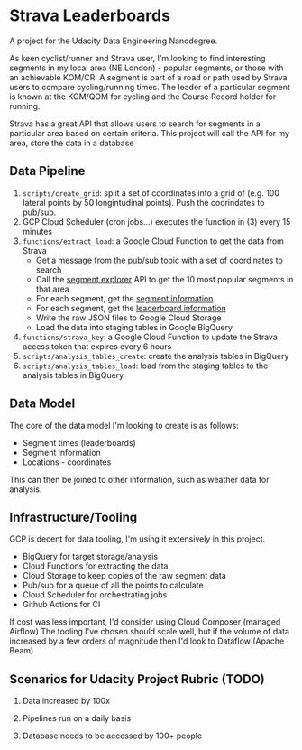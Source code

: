 # Strava Leaderboards

A project for the Udacity Data Engineering Nanodegree.

As keen cyclist/runner and Strava user, I'm looking to find interesting segments in my local area (NE London) - popular segments, or those with an achievable KOM/CR. A segment is part of a road or path used by Strava users to compare cycling/running times. The leader of a particular segment is known at the KOM/QOM for cycling and the Course Record holder for running.

Strava has a great API that allows users to search for segments in a particular area based on certain criteria. This project will call the API for my area, store the data in a database


## Data Pipeline

1. `scripts/create_grid`: split a set of coordinates into a grid of (e.g. 100 lateral points by 50 longintudinal points). Push the coorindates to pub/sub.
2.   GCP Cloud Scheduler (cron jobs...) executes the function in (3) every 15 minutes
3. `functions/extract_load`: a Google Cloud Function to get the data from Strava
    - Get a message from the pub/sub topic with a set of coordinates to search
    - Call the [segment explorer](https://developers.strava.com/docs/reference/#api-Segments-exploreSegments) API to get the 10 most popular segments in that area
    - For each segment, get the [segment information](https://developers.strava.com/docs/reference/#api-Segments-getSegmentById)
    - For each segment, get the [leaderboard information](https://developers.strava.com/docs/reference/#api-Segments-getLeaderboardBySegmentId)
    - Write the raw JSON files to Google Cloud Storage
    - Load the data into staging tables in Google BigQuery
4. `functions/strava_key`: a Google Cloud Function to update the Strava access token that expires every 6 hours
5. `scripts/analysis_tables_create`: create the analysis tables in BigQuery
6. `scripts/analysis_tables_load`: load from the staging tables to the analysis tables in BigQuery
 
 ## Data Model


The core of the data model I'm looking to create is as follows:

- Segment times (leaderboards)
- Segment information 
- Locations - coordinates

This can then be joined to other information, such as weather data for analysis.


## Infrastructure/Tooling
GCP is decent for data tooling, I'm using it extensively in this project. 

- BigQuery for target storage/analysis
- Cloud Functions for extracting the data
- Cloud Storage to keep copies of the raw segment data
- Pub/sub for a queue of all the points to calculate
- Cloud Scheduler for orchestrating jobs
- Github Actions for CI

If cost was less important, I'd consider using Cloud Composer (managed Airflow) The tooling I've chosen should scale well, but if the volume of data increased by a few orders of magnitude then I'd look to Dataflow (Apache Beam)


## Scenarios for Udacity Project Rubric (TODO)

1. Data increased by 100x

2. Pipelines run on a daily basis

3. Database needs to be accessed by 100+ people